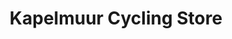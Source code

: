 ---
title: "Kapelmuur Cycling Store"
url: /pozuelo-de-alarcon/kapelmuur-cycling-store/
shop: bicicleta
---